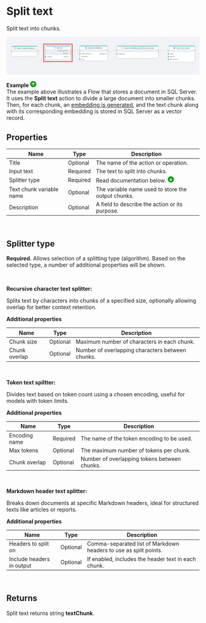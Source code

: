 # Split text

Split text into chunks.

![img](/images/flow/split-text.png)  

**Example** ![img](../../../../images/strz.jpg)  
The example above illustrates a Flow that stores a document in SQL Server. It uses the **Split text** action to divide a large document into smaller chunks. Then, for each chunk, an [embedding is generated](../azure-openai/generate-embedding.md), and the text chunk along with its corresponding embedding is stored in SQL Server as a vector record.

## Properties 

| Name                    | Type      | Description                                           |
|-------------------------|-----------|-------------------------------------------------------|
| Title                      | Optional  | The name of the action or operation.                                       |
| Input text                 | Required  | The text to split into chunks.                                             |
| Splitter type           | Required  |  Read documentation below.  ![img](../../../../images/strz2.jpg)               |
| Text chunk variable name   | Optional  | The variable name used to store the output chunks.                         |
| Description                | Optional  | A field to describe the action or its purpose.                             |

</br>

## Splitter type

**Required.** Allows selection of a splitting type (algorithm). Based on the selected type, a number of additional properties will be shown.

</br>

**Recursive character text splitter:**

Splits text by characters into chunks of a specified size, optionally allowing overlap for better context retention.


**Additional properties**

| Name                    | Type      | Description                                           |
|-------------------------|-----------|-------------------------------------------------------|
| Chunk size              | Optional  | Maximum number of characters in each chunk.          |
| Chunk overlap           | Optional  | Number of overlapping characters between chunks.     |

</br>

**Token text spiltter:**

Divides text based on token count using a chosen encoding, useful for models with token limits.


**Additional properties**

| Name                     | Type      | Description                                                       |
|--------------------------|-----------|-------------------------------------------------------------------|
| Encoding name            | Required  | The name of the token encoding to be used.                       |
| Max tokens               | Optional  | The maximum number of tokens per chunk.                          |
| Chunk overlap            | Optional  | Number of overlapping tokens between chunks.                     |

</br>

**Markdown header text splitter:**

Breaks down documents at specific Markdown headers, ideal for structured texts like articles or reports.


**Additional properties** 

| Name                       | Type      | Description                                                                 |
|----------------------------|-----------|-----------------------------------------------------------------------------|
| Headers to split on        | Optional  | Comma-separated list of Markdown headers to use as split points.           |
| Include headers in output  | Optional  | If enabled, includes the header text in each chunk.                        |

</br>

## Returns

Split text returns string **textChunk**. 